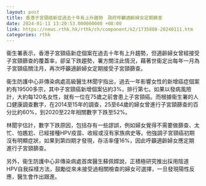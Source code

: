 ```yaml
---
layout: post
title: 香港子宮頸癌新症過去十年有上升趨勢　政府呼籲適齡婦女定期篩查
date: 2024-01-11 13:20:53.000000000 +08:00
link: https://news.rthk.hk/rthk/ch/component/k2/1735808-20240111.htm
categories: rthk
---
```


衞生署表示，香港子宮頸癌新症個案在過去十年有上升趨勢，但適齡婦女曾經接受子宮頸篩查的覆蓋率，卻呈下跌趨勢，署方關注此情況，藉著世衞定出每年一月為子宮頸癌關注月，再次呼籲適齡婦女定期接受子宮頸篩查。

衞生防護中心非傳染病處高級醫生林聞宇指出，過去一年影響女性的新增癌症個案約有19500多宗，其中子宮頸癌新增個案佔約3%，排行第七。如果以發病風險計，大約每120名女性，就有一位在75歲之前會患上子宮頸癌。而根據衞生署的人口健康調查數字，在2014至15年的調查，25至64歲的婦女曾進行子宮頸篩查的百分比約60%，到2020至22年相關數字下跌至52%。

林聞宇估計，數字下跌原因，包括存有一些謬誤，例如婦女覺得不需要做篩查、太忙、怕尷尬、已經接種HPV疫苗、收經或沒有家族病史等。他強調子宮頸癌初期沒有明顯症狀，如果到第四期才發現，存活率僅16%，因此呼籲適齡婦女應定期進行子宮頸篩查。

另外，衞生防護中心非傳染病處首席醫生蘇佩嫦說，正積極研究推出採用陰道HPV自我採樣方法，鼓勵從來未接受過相關檢查的婦女可選擇，一旦發現陽性反應，醫生會作出跟進。
